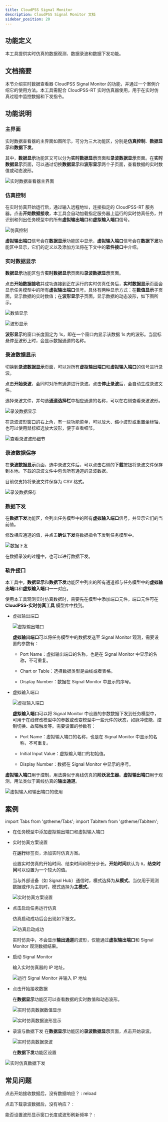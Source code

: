 ```yaml
---
title: CloudPSS Signal Monitor
description: CloudPSS Signal Monitor 文档
sidebar_position: 20
---
```


## 功能定义
本工具提供实时仿真的数据观测、数据录波和数据下发功能。

## 文档摘要
本节介绍实时数据查看器 CloudPSS Signal Monitor 的功能，并通过一个案例介绍它的使用方法。本工具需配合 CloudPSS-RT 实时仿真器使用，用于在实时仿真过程中监控数据和下发指令。

## 功能说明
### 主界面
实时数据查看器的主界面如图所示，可分为三大功能区，分别是**仿真控制**、**数据显示**和**数据下发**。  

其中，**数据显示**功能区又可以分为**实时数据显示**页面和**录波数据显示**页面。在**实时数据显示**页面，可以通过切换**数据显示**和**波形显示**两个子页面，查看数据的实时数值或动态波形。  

![实时数据查看器主界面](./0.png "实时数据查看器主界面")   

### 仿真控制
在实时仿真开始运行后，通过输入远程地址，连接指定的 CloudPSS-RT 服务器。点击**开始数据接收**，本工具会自动加载指定服务器上运行的实时仿真任务，并识别和列出任务模型中的所有**虚拟输出端口**和**虚拟输入端口**信号。

![仿真控制](./1-1.png "仿真控制")   

**虚拟输出端口**信号会在**数据显示**功能区中显示，**虚拟输入端口**信号会在**数据下发**功能区中显示，它们的定义以及添加方法将在下文中的**软件接口**中介绍。

### 实时数据显示
**数据显示**功能区包含**实时数据显示**页面和**录波数据显示**页面。

点击**开始数据接收**并成功连接到正在运行的实时仿真任务后，**实时数据显示**页面会显示任务模型中的所有**虚拟输出端口**信号。具体有两种显示方式：在**数值显示**子页面，显示数据的实时数值；在**波形显示**子页面，显示数据的动态波形，如下图所示。

![数值显示](./1-2.png "数据的实时数值显示")   

![波形显示](./1-3.png "数据的动态数值显示")   

**波形显示**的窗口长度固定为 1s，即在一个窗口内显示该数据 1s 内的波形。当鼠标悬停至波形上时，会显示数据通道的名称。

### 录波数据显示
切换到**录波数据显示**页面，可以对所有**虚拟输出端口**和**虚拟输入端口**的信号进行录波。

点击**开始录波**，会同时对所有通道进行录波。点击**停止录波**后，会自动生成录波文件。

选择录波文件，并勾选**通道选择栏**中相应通道的名称，可以在右侧查看录波波形。

![录波数据显示](./1-4.png "录波数据显示")   

在录波波形窗口的右上角，有一些功能菜单，可以放大、缩小波形或重置坐标轴，也可以使用鼠标框选放大波形，便于查看细节。

![查看录波波形细节](./1-5.png "查看录波波形细节")   

### 录波数据保存
在**录波数据显示**页面，选中录波文件后，可以点击右侧的**下载**按钮将录波文件保存到本地。下载的录波文件中包含所有通道的录波数据。

目前仅支持将录波文件保存为 CSV 格式。

![录波数据保存](./1-6.png "录波数据保存")   


### 数据下发
在**数据下发**功能区，会列出任务模型中的所有**虚拟输入端口**信号，并显示它们的当前值。

修改相应通道的值，并点击**确认下发**将数据指令下发到任务模型中。  

![数据下发](./1-7.png "数据下发")   

在数据录波的过程中，也可以进行数据下发。

### 软件接口  
本工具中，**数据显示**和**数据下发**功能区中列出的所有通道都与任务模型中的**虚拟输出端口**和**虚拟输入端口**一一对应。  

使用本工具观测实时仿真数据时，需要先在模型中添加端口元件。端口元件可在 **CloudPSS-实时仿真工具** 模型库中找到。

- 虚拟输出端口  

    ![虚拟输出端口](./2.png "虚拟输出端口")   

    **虚拟输出端口**可以将任务模型中的数据发送至 Signal Monitor 观测，需要设置的参数有：  

    - Port Name：虚拟输出端口的名称，也是在 Signal Monitor 中显示的名称，不可重复。  

    - Chart or Table：选择数据类型是曲线或者表格。  
    - Display Number：数据在 Signal Monitor 中显示的序号。  


- 虚拟输入端口

    ![虚拟输入端口](./1.png "虚拟输入端口")   

    **虚拟输入端口**可以将 Signal Monitor 中设置的参数数据下发到任务模型中，可用于在线修改模型中的参数或改变模型中一些元件的状态，如脉冲使能、控制切换、故障触发等。需要设置的参数有：  

    - Port Name：虚拟输入端口的名称，也是在 Signal Monitor 中显示的名称，不可重复。  

    - Initial Input Value：虚拟输入端口的初始值。  
    - Display Number：数据在 Signal Monitor 中显示的序号。  

**虚拟输入端口**用于控制，用法类似于离线仿真的**阶跃发生器**。**虚拟输出端口**用于观测，用法类似于离线仿真的**输出通道**。  

![虚拟输入和输出端口的使用](./3.png "虚拟输入和输出端口的使用")   

## 案例

import Tabs from '@theme/Tabs';
import TabItem from '@theme/TabItem';

<Tabs>
<TabItem value="case1" label="使用 Signal Monitor 触发一个故障并观测实时仿真数据">

- 在任务模型中添加虚拟输出端口和虚拟输入端口
  


- 实时仿真方案设置  
    
    在**运行**标签页，添加实时仿真方案。  

    设置实时仿真的开始时间、结束时间和积分步长。**开始时间**默认为 `0`，**结束时间**可以设置为一个较大的值。  

    当与外部设备（如 Signal Hub）通信时，模式选择为**从模式**。当仅用于观测数据或作为主机时，模式选择为**主模式**。  

    ![实时仿真方案设置](./2-1.png "实时仿真方案设置")   

- 点击启动任务运行仿真
   
   仿真启动成功后会出现如下报文。

    ![仿真启动成功](./2-2.png "仿真启动成功")   
    
    实时仿真中，不会显示**输出通道**的波形，仅能通过**虚拟输出端口**和 Signal Monitor 观测数据结果。

- 启动 Signal Monitor
    
    输入实时仿真器的 IP 地址。  

    ![运行 Signal Monitor 并输入 IP 地址](./4.png "运行 Signal Monitor 并输入 IP 地址")   

- 点击开始接收数据
    
    在**数据显示**功能区可以查看数据的实时数值和动态波形。

    ![实时仿真数据数值显示](./5.png "实时仿真数据数值显示")   

    ![实时仿真数据波形显示](./6.png "实时仿真数据波形显示")   

- 录波与数据下发
    在**数据显示**功能区的**录波数据显示**页面，点击开始录波。

    ![实时仿真数据录波](./8.png "实时仿真数据录波")   

    在**数据下发**功能区设置

![实时仿真数据下发](./7.png "实时仿真数据下发")   

</TabItem>
</Tabs>

## 常见问题
点击开始接收数据后，没有数据响应？
:   reload

点击下载录波数据后，没有响应？
:   

能否设置波形显示窗口长度或波形刷新频率？
:   